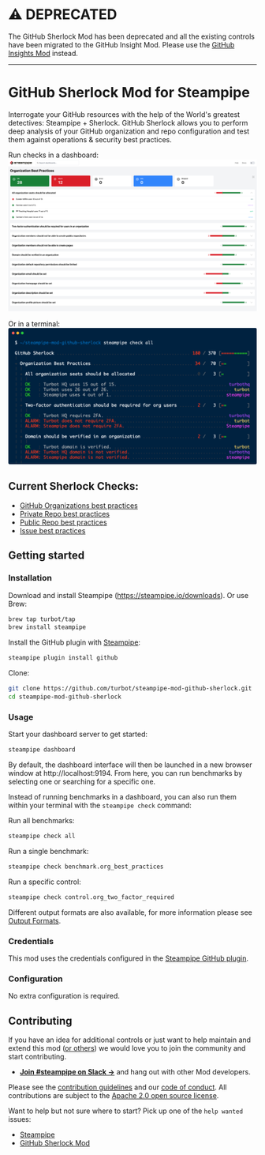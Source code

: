 # :warning: DEPRECATED

The GitHub Sherlock Mod has been deprecated and all the existing controls have been migrated to the GitHub Insight Mod. Please use the [GitHub Insights Mod](https://hub.steampipe.io/mods/turbot/github_insights) instead.

---

# GitHub Sherlock Mod for Steampipe

Interrogate your GitHub resources with the help of the World's greatest
detectives: Steampipe + Sherlock. GitHub Sherlock allows you to perform
deep analysis of your GitHub organization and repo configuration and test
them against operations & security best practices.

Run checks in a dashboard:
![image](https://raw.githubusercontent.com/turbot/steampipe-mod-github-sherlock/main/docs/github_sherlock_organization_dashboard.png)

Or in a terminal:
![image](https://raw.githubusercontent.com/turbot/steampipe-mod-github-sherlock/main/docs/github_sherlock_console_output.png)

## Current Sherlock Checks:
* [GitHub Organizations best practices](https://hub.steampipe.io/mods/turbot/github_sherlock/controls/benchmark.org_best_practices)
* [Private Repo best practices](https://hub.steampipe.io/mods/turbot/github_sherlock/controls/benchmark.private_repo_best_practices)
* [Public Repo best practices](https://hub.steampipe.io/mods/turbot/github_sherlock/controls/benchmark.public_repo_best_practices)
* [Issue best practices](https://hub.steampipe.io/mods/turbot/github_sherlock/controls/benchmark.issue_best_practices)

## Getting started

### Installation

Download and install Steampipe (https://steampipe.io/downloads). Or use Brew:

```sh
brew tap turbot/tap
brew install steampipe
```

Install the GitHub plugin with [Steampipe](https://steampipe.io):

```sh
steampipe plugin install github
```

Clone:

```sh
git clone https://github.com/turbot/steampipe-mod-github-sherlock.git
cd steampipe-mod-github-sherlock
```

### Usage

Start your dashboard server to get started:

```sh
steampipe dashboard
```

By default, the dashboard interface will then be launched in a new browser
window at http://localhost:9194. From here, you can run benchmarks by
selecting one or searching for a specific one.

Instead of running benchmarks in a dashboard, you can also run them within your
terminal with the `steampipe check` command:

Run all benchmarks:

```sh
steampipe check all
```

Run a single benchmark:

```sh
steampipe check benchmark.org_best_practices
```

Run a specific control:

```sh
steampipe check control.org_two_factor_required
```

Different output formats are also available, for more information please see
[Output Formats](https://steampipe.io/docs/reference/cli/check#output-formats).

### Credentials

This mod uses the credentials configured in the [Steampipe GitHub plugin](https://hub.steampipe.io/plugins/turbot/github).

### Configuration

No extra configuration is required.

## Contributing

If you have an idea for additional controls or just want to help maintain and extend this mod ([or others](https://github.com/topics/steampipe-mod)) we would love you to join the community and start contributing.

- **[Join #steampipe on Slack →](https://turbot.com/community/join)** and hang out with other Mod developers.

Please see the [contribution guidelines](https://github.com/turbot/steampipe/blob/main/CONTRIBUTING.md) and our [code of conduct](https://github.com/turbot/steampipe/blob/main/CODE_OF_CONDUCT.md). All contributions are subject to the [Apache 2.0 open source license](https://github.com/turbot/steampipe-mod-github-sherlock/blob/main/LICENSE).

Want to help but not sure where to start? Pick up one of the `help wanted` issues:

- [Steampipe](https://github.com/turbot/steampipe/labels/help%20wanted)
- [GitHub Sherlock Mod](https://github.com/turbot/steampipe-mod-github-sherlock/labels/help%20wanted)
